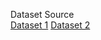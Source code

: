 Dataset Source     
[Dataset 1](https://www.kaggle.com/datasets/fahruu/komentar-judi-online)
[Dataset 2](https://www.kaggle.com/datasets/yaemico/judionline)

